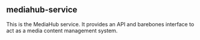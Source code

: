 ## mediahub-service

This is the MediaHub service. It provides an API and barebones interface to act as a media content management system.
